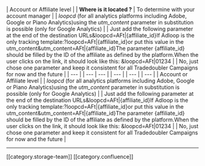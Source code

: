 



| Account or Affiliate level  | 
|  **Where is it located ?**  | To determine with your account manager | 
|  _loopcd_ (for all analytics platforms including Adobe, Google or Piano Analytics)using the  _utm_content_  parameter in substitution is possible (only for Google Analytics) | 
| Just add the following parameter at the end of the destination URLs&loopcd=AFt|{affiliate_id}If Adloop is the only tracking template:?loopcd=AFt|{affiliate_id}or put this value in the utm_content&utm_content=AFt|{affiliate_id}The parameter {affiliate_id} should be filled by the ID of the affiliate as defined by the platform.When the user clicks on the link, it should look like this: &loopcd=AFt|01234 | 
| No, just chose one parameter and keep it consistent for all Tradedoubler Campaigns for now and the future  | 
|  --- | 
|  --- |  --- | 
|  --- | 
|  --- | 
|  --- | 
| Account or Affiliate level  | 
|  _loopcd_ (for all analytics platforms including Adobe, Google or Piano Analytics)using the  _utm_content_  parameter in substitution is possible (only for Google Analytics) | 
| Just add the following parameter at the end of the destination URLs&loopcd=AFt|{affiliate_id}If Adloop is the only tracking template:?loopcd=AFt|{affiliate_id}or put this value in the utm_content&utm_content=AFt|{affiliate_id}The parameter {affiliate_id} should be filled by the ID of the affiliate as defined by the platform.When the user clicks on the link, it should look like this: &loopcd=AFt|01234 | 
| No, just chose one parameter and keep it consistent for all Tradedoubler Campaigns for now and the future  | 





*****

[[category.storage-team]] 
[[category.confluence]] 
